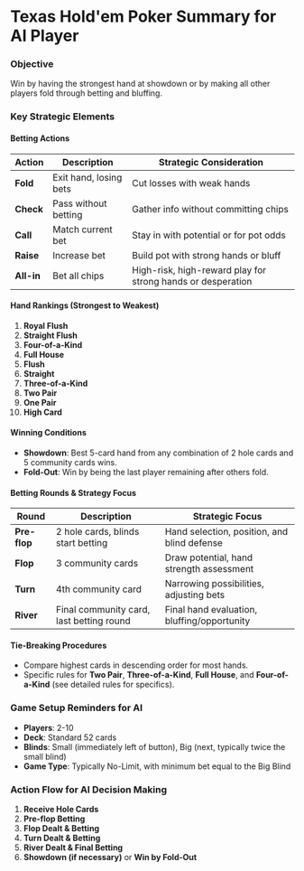 **Texas Hold'em Poker Summary for AI Player**
=============================================

### **Objective**
Win by having the strongest hand at showdown or by making all other players fold through betting and bluffing.

### **Key Strategic Elements**

#### **Betting Actions**
| Action | Description | Strategic Consideration |
|--------|-------------|-----------------------|
| **Fold** | Exit hand, losing bets | Cut losses with weak hands |
| **Check** | Pass without betting | Gather info without committing chips |
| **Call** | Match current bet | Stay in with potential or for pot odds |
| **Raise** | Increase bet | Build pot with strong hands or bluff |
| **All-in** | Bet all chips | High-risk, high-reward play for strong hands or desperation |

#### **Hand Rankings (Strongest to Weakest)**
1. **Royal Flush**
2. **Straight Flush**
3. **Four-of-a-Kind**
4. **Full House**
5. **Flush**
6. **Straight**
7. **Three-of-a-Kind**
8. **Two Pair**
9. **One Pair**
10. **High Card**

#### **Winning Conditions**
- **Showdown**: Best 5-card hand from any combination of 2 hole cards and 5 community cards wins.
- **Fold-Out**: Win by being the last player remaining after others fold.

#### **Betting Rounds & Strategy Focus**
| Round       | Description                                  | Strategic Focus                              |
|-------------|----------------------------------------------|---------------------------------------------|
| **Pre-flop** | 2 hole cards, blinds start betting          | Hand selection, position, and blind defense |
| **Flop**    | 3 community cards                            | Draw potential, hand strength assessment     |
| **Turn**    | 4th community card                            | Narrowing possibilities, adjusting bets      |
| **River**   | Final community card, last betting round     | Final hand evaluation, bluffing/opportunity |

#### **Tie-Breaking Procedures**
- Compare highest cards in descending order for most hands.
- Specific rules for **Two Pair**, **Three-of-a-Kind**, **Full House**, and **Four-of-a-Kind** (see detailed rules for specifics).

### **Game Setup Reminders for AI**

- **Players**: 2-10
- **Deck**: Standard 52 cards
- **Blinds**: Small (immediately left of button), Big (next, typically twice the small blind)
- **Game Type**: Typically No-Limit, with minimum bet equal to the Big Blind

### **Action Flow for AI Decision Making**
1. **Receive Hole Cards**
2. **Pre-flop Betting**
3. **Flop Dealt & Betting**
4. **Turn Dealt & Betting**
5. **River Dealt & Final Betting**
6. **Showdown (if necessary)** or **Win by Fold-Out**